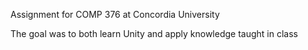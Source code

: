 Assignment for COMP 376 at Concordia University

The goal was to both learn Unity and apply knowledge taught in class

